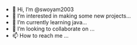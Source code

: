 - 👋 Hi, I’m @swoyam2003
- 👀 I’m interested in making some new projects...
- 🌱 I’m currently learning java...
- 💞️ I’m looking to collaborate on ...
- 📫 How to reach me ...

<!---
swoyam2003/swoyam2003 is a ✨ special ✨ repository because its `README.md` (this file) appears on your GitHub profile.
You can click the Preview link to take a look at your changes.
--->

